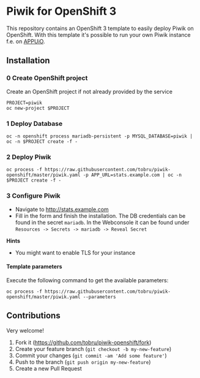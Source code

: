 # Piwik for OpenShift 3

This repository contains an OpenShift 3 template to easily deploy Piwik on OpenShift.
With this template it's possible to run your own Piwik instance f.e. on [APPUiO](https://appuio.ch/).

## Installation

### 0 Create OpenShift project

Create an OpenShift project if not already provided by the service

```
PROJECT=piwik
oc new-project $PROJECT
```

### 1 Deploy Database

```
oc -n openshift process mariadb-persistent -p MYSQL_DATABASE=piwik | oc -n $PROJECT create -f -
```

### 2 Deploy Piwik

```
oc process -f https://raw.githubusercontent.com/tobru/piwik-openshift/master/piwik.yaml -p APP_URL=stats.example.com | oc -n $PROJECT create -f -
```

### 3 Configure Piwik

* Navigate to http://stats.example.com
* Fill in the form and finish the installation. The DB credentials can be 
  found in the secret `mariadb`. In the Webconsole it can be found under
  `Resources -> Secrets -> mariadb -> Reveal Secret`

**Hints**

* You might want to enable TLS for your instance

#### Template parameters

Execute the following command to get the available parameters:

```
oc process -f https://raw.githubusercontent.com/tobru/piwik-openshift/master/piwik.yaml --parameters
```

## Contributions

Very welcome!

1. Fork it (https://github.com/tobru/piwik-openshift/fork)
2. Create your feature branch (`git checkout -b my-new-feature`)
3. Commit your changes (`git commit -am 'Add some feature'`)
4. Push to the branch (`git push origin my-new-feature`)
5. Create a new Pull Request
